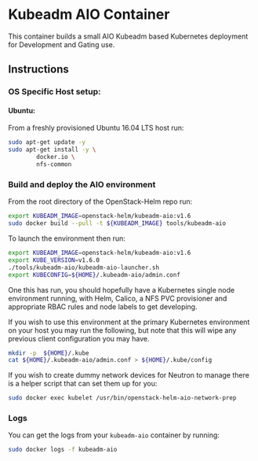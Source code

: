 # Kubeadm AIO Container

This container builds a small AIO Kubeadm based Kubernetes deployment for Development and Gating use.

## Instructions

### OS Specific Host setup:

#### Ubuntu:

From a freshly provisioned Ubuntu 16.04 LTS host run:
``` bash
sudo apt-get update -y
sudo apt-get install -y \
        docker.io \
        nfs-common
```

### Build and deploy the AIO environment

From the root directory of the OpenStack-Helm repo run:

``` bash
export KUBEADM_IMAGE=openstack-helm/kubeadm-aio:v1.6
sudo docker build --pull -t ${KUBEADM_IMAGE} tools/kubeadm-aio
```

To launch the environment then run:

``` bash
export KUBEADM_IMAGE=openstack-helm/kubeadm-aio:v1.6
export KUBE_VERSION=v1.6.0
./tools/kubeadm-aio/kubeadm-aio-launcher.sh
export KUBECONFIG=${HOME}/.kubeadm-aio/admin.conf
```

One this has run, you should hopefully have a Kubernetes single node environment
running, with Helm, Calico, a NFS PVC provisioner and appropriate RBAC rules and
node labels to get developing.

If you wish to use this environment at the primary Kubernetes environment on
your host you may run the following, but note that this will wipe any previous
client configuration you may have.

``` bash
mkdir -p  ${HOME}/.kube
cat ${HOME}/.kubeadm-aio/admin.conf > ${HOME}/.kube/config
```

If you wish to create dummy network devices for Neutron to manage there is a
helper script that can set them up for you:

``` bash
sudo docker exec kubelet /usr/bin/openstack-helm-aio-network-prep
```

### Logs

You can get the logs from your `kubeadm-aio` container by running:

``` bash
sudo docker logs -f kubeadm-aio
```
